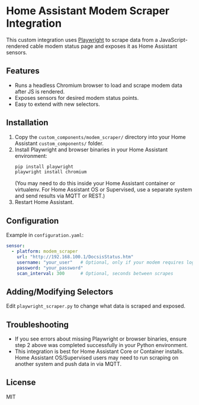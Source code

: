 # Home Assistant Modem Scraper Integration

This custom integration uses [Playwright](https://playwright.dev/python/) to scrape data from a JavaScript-rendered cable modem status page and exposes it as Home Assistant sensors.

## Features

- Runs a headless Chromium browser to load and scrape modem data after JS is rendered.
- Exposes sensors for desired modem status points.
- Easy to extend with new selectors.

## Installation

1. Copy the `custom_components/modem_scraper/` directory into your Home Assistant `custom_components/` folder.
2. Install Playwright and browser binaries in your Home Assistant environment:
    ```bash
    pip install playwright
    playwright install chromium
    ```
   (You may need to do this inside your Home Assistant container or virtualenv. For Home Assistant OS or Supervised, use a separate system and send results via MQTT or REST.)
3. Restart Home Assistant.

## Configuration

Example in `configuration.yaml`:
```yaml
sensor:
  - platform: modem_scraper
    url: "http://192.168.100.1/DocsisStatus.htm"
    username: "your_user"   # Optional, only if your modem requires login
    password: "your_password"
    scan_interval: 300      # Optional, seconds between scrapes
```

## Adding/Modifying Selectors

Edit `playwright_scraper.py` to change what data is scraped and exposed.

## Troubleshooting

- If you see errors about missing Playwright or browser binaries, ensure step 2 above was completed successfully in your Python environment.
- This integration is best for Home Assistant Core or Container installs. Home Assistant OS/Supervised users may need to run scraping on another system and push data in via MQTT.

## License

MIT
